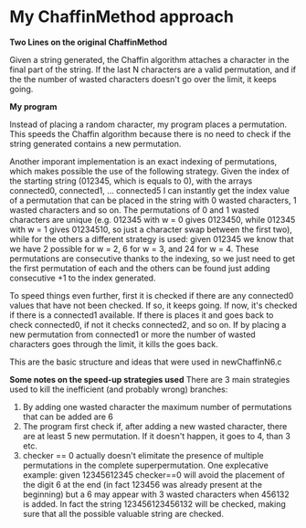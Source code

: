 # My ChaffinMethod approach

**Two Lines on the original ChaffinMethod**

Given a string generated, the Chaffin algorithm attaches a character in the final part of the string. If the last N characters are a valid permutation, and if the the number of wasted characters doesn't go over the limit, it keeps going.

**My program**

Instead of placing a random character, my program places a permutation. This speeds the Chaffin algorithm because there is no need to check if the string generated contains a new permutation.

Another imporant implementation is an exact indexing of permutations, which makes possible the use of the following strategy.
Given the index of the starting string (012345, which is equals to 0), with the arrays connected0, connected1, ... connected5 I can instantly get the index value of a permutation that can be placed in the string with 0 wasted characters, 1  wasted characters and so on. 
The permutations of 0 and 1 wasted characters are unique (e.g. 012345 with w = 0 gives 0123450, while 012345 with w = 1 gives 01234510, so just  a character swap between the first two), while for the others a different strategy is used: given 012345 we know that we have 2 possible for w = 2, 6 for w = 3, and 24 for w = 4. These permutations are consecutive thanks to the indexing, so we just need to get the first permutation of each and the others can be found just adding consecutive +1 to the index generated.

To speed things even further, first it is checked if there are any connected0 values that have not been checked. If so, it keeps going. If now, it's checked if there is a connected1 available. If there is places it and goes back to check connected0, if not it checks connected2, and so on. If by placing a new permutation from connected1 or more the number of wasted characters goes through the limit, it kills the goes back.

This are the basic structure and ideas that were used in newChaffinN6.c

**Some notes on the speed-up strategies used**
There are 3 main strategies used to kill the inefficient (and probably wrong) branches:

1. By adding one wasted character the maximum number of permutations that can be added are 6
2. The program first check if, after adding a new wasted character, there are at least 5 new permutation. If it doesn't happen, it goes to 4, than 3 etc.
3. checker == 0 actually doesn't elimitate the presence of multiple permutations in the complete superpermutation. One explecative example: given 12345612345 checker==0 will avoid the placement of the digit 6 at the end (in fact 123456 was already present at the beginning) but a 6 may appear with 3 wasted characters when 456132 is added. In fact the string 123456123456132 will be checked, making sure that all the possible valuable string are checked.
